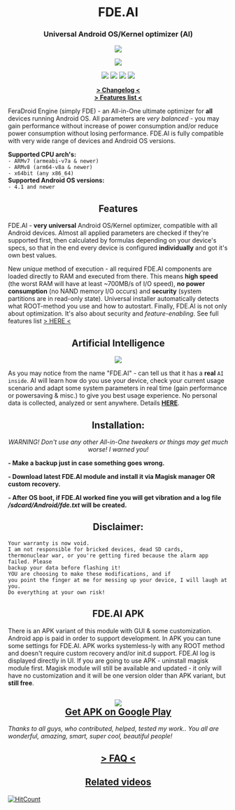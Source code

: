 <h1 align="center">FDE.AI</h1>
<h3 align="center"><strong>Universal Android OS/Kernel optimizer (AI)</strong></h3>
<p align="center"><img src="https://raw.githubusercontent.com/Magisk-Modules-Repo/FDE/master/screenshot.png"></p>
<p align="center"><img src="https://img.shields.io/badge/version-v7.3-blueviolet.svg"></p>
<p align="center"><a href="https://forum.xda-developers.com/android/software-hacking/beta-feradroid-engine-v0-19-ultimate-t3284421"><img src="https://img.shields.io/badge/Forum%20thread%20on-XDA-orange.svg"></a>  <a href="https://4pda.ru/forum/index.php?showtopic=716174"><img src="https://img.shields.io/badge/Forum%20thread%20on-4PDA-9cf.svg"></a>  <a href="https://t.me/feralab_xda"><img src="https://img.shields.io/badge/Support%20group%20in-Telegram-informational.svg"></a>  <a href="https://www.facebook.com/groups/feralab/"><img src="https://img.shields.io/badge/Group%20on-Facebook-blue.svg"></a><br></p>
<p align="center"><a href="https://raw.githubusercontent.com/Magisk-Modules-Repo/FDE/master/changelog.txt"><strong> > Changelog < </strong></a><br><a href="https://github.com/Magisk-Modules-Repo/FDE/blob/master/FEATURES.md"><strong> > Features list < </strong></a><br></p>
<p>FeraDroid Engine (simply FDE) - an All-in-One ultimate optimizer for <b>all</b> devices running Android OS. All parameters are <i>very balanced</i> - you may gain performance without increase of power consumption and/or reduce power consumption without losing performance. FDE.AI is fully compatible with very wide range of devices and Android OS versions.<br></p>
<p><b>Supported CPU arch's:</b><br>
<code>- ARMv7 (armeabi-v7a & newer)</code><br>
<code>- ARMv8 (arm64-v8a & newer)</code><br>
<code>- x64bit (any x86_64)</code><br>
<b>Supported Android OS versions:</b><br>
<code>- 4.1 and newer</code><br></p>
<h2 align="center"><strong>Features</strong></h3>
<p>FDE.AI - <b>very universal</b> Android OS/Kernel optimizer, compatible with all Android devices. Almost all applied parameters are checked if they're supported first, then calculated by formulas depending on your device's specs, so that in the end every device is configured <b>individually</b> and got it's own best values.</p><p>New <i>unique</i> method of execution - all required FDE.AI components are loaded directly to RAM and executed from there. This means <b>high speed</b> (the worst RAM will have at least ~700MB/s of I/O speed), <b>no power consumption</b> (no NAND memory I/O occurs) and <b>security</b> (system partitions are in read-only state). Universal installer automatically detects what ROOT-method you use and how to autostart. Finally, FDE.AI is not only about optimization. It's also about security and <i>feature-enabling</i>. See full features list <a href="https://github.com/Magisk-Modules-Repo/FDE/blob/master/FEATURES.md">> HERE <</a></p>
<h2 align="center"><strong>Artificial Intelligence</strong></h3>
<p align="center"><img src="https://raw.githubusercontent.com/Magisk-Modules-Repo/FDE/master/ai.png"></p>
<p>As you may notice from the name "FDE.AI" - can tell us that it has a <b>real</b> <code>AI inside</code>. AI will learn how do you use your device, check your current usage scenario and adapt some system parameters in real time (gain performance or powersaving & misc.) to give you best usage experience. No personal data is collected, analyzed or sent anywhere. Details <a href="https://forum.xda-developers.com/showpost.php?p=79414180&postcount=743"><b>HERE</b></a>.<br></p>
<h2 align="center"><strong>Installation:</strong></h3>
<p align="center"><i>WARNING! Don't use any other All-in-One tweakers or things may get much worse! I warned you!</i><br></p>
<p><b>- Make a backup just in case something goes wrong.</b></p>
<p><b>- Download latest FDE.AI module and install it via Magisk manager OR custom recovery.</b></p>
<p><b>- After OS boot, if FDE.AI worked fine you will get vibration and a log file <i>/sdcard/Android/fde.txt</i> will be created.</b><br></p>
<h2 align="center"><strong>Disclaimer:</strong></h3>
<p><code>Your warranty is now void.
I am not responsible for bricked devices, dead SD cards,
thermonuclear war, or you're getting fired because the alarm app failed. Please
backup your data before flashing it!
YOU are choosing to make these modifications, and if
you point the finger at me for messing up your device, I will laugh at you.
Do everything at your own risk!</code><br></p>
<h2 align="center"><strong>FDE.AI APK</strong></h3>
<p>There is an APK variant of this module with GUI & some customization. Android app is paid in order to support development. In APK you can tune some settings for FDE.AI. APK works systemless-ly with any ROOT method and doesn't require custom recovery and/or init.d support. FDE.AI log is displayed directly in UI. If you are going to use APK - uninstall magisk module first. Magisk module will still be available and updated - it only will have no customization and it will be one version older than APK variant, but <b>still free</b>.<br></p>
<h2 align="center"><img src="https://raw.githubusercontent.com/Magisk-Modules-Repo/FDE/master/gplay.png"><br><strong><a href="https://play.google.com/store/apps/details?id=com.feravolt.fdeai">Get APK on Google Play</a></strong><br></h2>
<p><i>Thanks to all guys, who contributed, helped, tested my work.. You all are wonderful, amazing, smart, super cool, beautiful people!</i><br></p>
<h2 align="center"><a href="https://forum.xda-developers.com/showpost.php?p=79092323&postcount=517"><strong> > FAQ < </strong></a><br></h2>
<h2 align="center"><a href="https://forum.xda-developers.com/showpost.php?p=79382552&postcount=722"><strong>Related videos</strong></a><br></h2>

[![HitCount](http://hits.dwyl.io/Magisk-Modules-Repo/FDE.svg)](http://hits.dwyl.io/Magisk-Modules-Repo/FDE)

